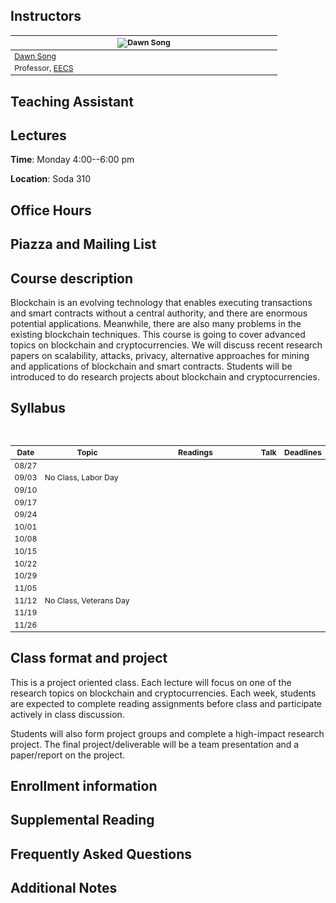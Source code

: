 ## Instructors

<table style="table-layout: fixed; font-size: 88%;">
  <thead>
    <tr>
      <th style="width: 25%;"><img src="https://people.eecs.berkeley.edu/~dawnsong/dawn-berkeley.jpg" alt="Dawn Song"></th>
    </tr>
  </thead>
  <tbody>
    <tr>
      <td><a href="https://people.eecs.berkeley.edu/~dawnsong/">Dawn Song</a></td>
    </tr>
    <tr>
      <td>Professor, <a href="https://eecs.berkeley.edu/">EECS</a></td>
    </tr>
  </tbody>
</table>

## Teaching Assistant

## Lectures

**Time**: Monday 4:00--6:00 pm

**Location**: Soda 310

## Office Hours


## Piazza and Mailing List


## Course description
Blockchain is an evolving technology that enables executing transactions and smart contracts without a central authority, and there are enormous potential applications. Meanwhile, there are also many problems in the existing blockchain techniques. This course is going to cover advanced topics on blockchain and cryptocurrencies. We will discuss recent research papers on scalability, attacks, privacy, alternative approaches for mining and applications of blockchain and smart contracts. Students will be introduced to do research projects about blockchain and cryptocurrencies.

## Syllabus
<table style="table-layout: fixed; font-size: 88%;">
  <thead>
    <tr>
      <th style="width: 5%;">Date</th>
      <th style="width: 40%;">Topic</th>
      <th style="width: 55%;">Readings</th>
      <th style="width: 20%;">Talk</th>
      <th style="width: 10%;">Deadlines</th>
    </tr>
  </thead>
  <tbody>
    <tr>
      <td>08/27</td>
      <td></td>
      <td></td>
      <td></td>
      <td></td>
    </tr>
    <tr>
      <td>09/03</td>
      <td>No Class, Labor Day</td>
      <td>      </td>
      <td>
      </td>
      <td></td>
    </tr>
    <tr>
      <td>09/10</td>
      <td></td>
      <td>
         </td>
      <td>
        </td>
      <td></td>
    </tr>
    <tr>
      <td>09/17</td>
      <td></td>
      <td>
      </td>
      <td>
      </td>
      <td></td>
    </tr>
    <tr>
      <td>09/24</td>
      <td>
      </td>
      <td></td>
      <td>
      </td> 
      <td></td>
    </tr>
    <tr>
      <td>10/01</td>
      <td></td>
      <td></td>
      <td></td>
      <td></td>
    </tr>
    <tr>
      <td>10/08</td>
      <td></td>
      <td></td>
      <td></td>
      <td></td>
    </tr>
    <tr>
      <td>10/15</td>
      <td></td>
      <td></td>
      <td>
      </td>
      <td>
      </td>
    </tr>
    <tr>
      <td>10/22</td>
      <td></td>
      <td></td>
      <td></td>
      <td></td>
    </tr>
    <tr>
      <td>10/29</td>
      <td>
      </td>
      <td></td>
      <td>
      </td>
      <td></td>
    </tr>
    <tr>
      <td>11/05</td>
      <td></td>
      <td></td>
      <td></td>
      <td></td>
    </tr>
    <tr>
      <td>11/12</td>
      <td>No Class, Veterans Day</td>
      <td>
      </td>
      <td>
      </td>
      <td></td>
    </tr>
    <tr>
      <td>11/19</td>
      <td></td>
      <td>
      </td>
      <td>
      </td>
      <td></td>
    </tr>
    <tr>
      <td>11/26</td>
      <td>
       </td>
      <td>
      </td>
      <td>
      </td>
      <td></td>
    </tr>
  </tbody>
</table>


## Class format and project
This is a project oriented class. Each lecture will focus on one of the research topics on blockchain and cryptocurrencies. Each week, students are expected to complete reading assignments before class and participate actively in class discussion.

Students will also form project groups and complete a high-impact research project. The final project/deliverable will be a team presentation and a paper/report on the project.


## Enrollment information


## Supplemental Reading

## Frequently Asked Questions

## Additional Notes


